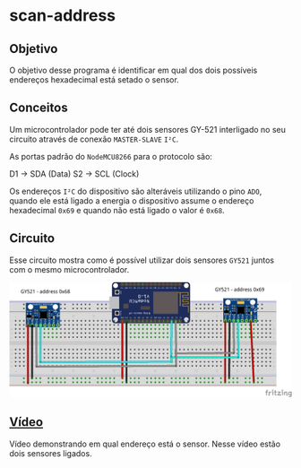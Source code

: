 # scan-address

## Objetivo

O objetivo desse programa é identificar em qual dos dois possíveis endereços hexadecimal está setado o sensor.  

## Conceitos

Um microcontrolador pode ter até dois sensores GY-521 interligado no seu circuito através de conexão `MASTER-SLAVE` `I²C`.

As portas padrão do `NodeMCU8266` para o protocolo são:

D1 -> SDA (Data)
S2 -> SCL (Clock)

Os endereços `I²C` do dispositivo são alteráveis utilizando o pino `ADO`, quando ele está ligado a energia o dispositivo assume o endereço hexadecimal `0x69` e quando não está ligado o valor é `0x68`.

## Circuito

Esse circuito mostra como é possível utilizar dois sensores `GY521` juntos com o mesmo microcontrolador.

![image](./multiple-gy521.png)

## [Vídeo](multiple-i2c.webm)

Vídeo demonstrando em qual endereço está o sensor. Nesse vídeo estão dois sensores ligados.
